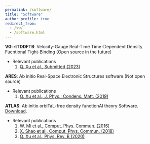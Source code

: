 ```yaml
---
permalink: /software/
title: "Software"
author_profile: true
redirect_from: 
  - /sw/
  - /software.html
---
```


**VG-rtTDDFTB**: Velocity-Gauge Real-Time Time-Dependent Density Fucntional Tight-Binding
  (Open source in the future)
  * Relevant publications
    1. [Q. Xu et al., Submitted (2023)](https://doi.org/10.48550/arXiv.2308.09782)
  
**ARES**: Ab initio Real-Space Electronic Structures software
  (Not open source)
  * Relevant publications
    1. [Q. Xu et al., J. Phys.: Condens. Matt. (2019)](https://doi.org/10.1088/1361-648X/ab2a63)

**ATLAS**: Ab initio orbiTaL-free density functionAl theory Software.
  [Download](http://atlas-ch.cn/).
  * Relevant publications
    1. [W. Mi et al., Comput. Phys. Commun. (2016)](https://doi.org/10.1016/j.cpc.2015.11.004)
    1. [X. Shao et al., Comput. Phys. Commun. (2018)](https://doi.org/10.1016/j.cpc.2018.07.009)
    1. [Q. Xu et al., Phys. Rev. B (2020)](https://doi.org/10.1103/PhysRevB.101.045110)
